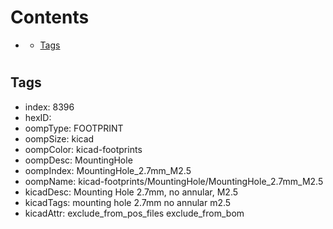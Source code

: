 



Contents
========

* [](#)
	* [Tags](#tags)

# 

## Tags

- index: 8396
- hexID: 
- oompType: FOOTPRINT
- oompSize: kicad
- oompColor: kicad-footprints
- oompDesc: MountingHole
- oompIndex: MountingHole_2.7mm_M2.5
- oompName: kicad-footprints/MountingHole/MountingHole_2.7mm_M2.5
- kicadDesc: Mounting Hole 2.7mm, no annular, M2.5
- kicadTags: mounting hole 2.7mm no annular m2.5
- kicadAttr: exclude_from_pos_files exclude_from_bom
